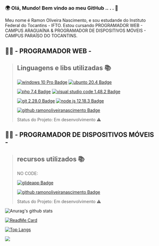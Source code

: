 ### 🌍 Olá, Mundo! Bem vindo ao meu GitHub .. . . 👋


Meu nome é Ramon Oliveira Nascimento, e sou estudande do Instituto Federal do Tocantins - IFTO.
Estou cursando PROGRAMADOR WEB - CAMPUS ARAGUAÍNA & PROGRAMADOR DE DISPOSITIVOS MÓVEIS - CAMPUS PARAÍSO DO TOCANTINS.

## 👨‍💻 - PROGRAMADOR WEB -

>## Linguagens e libs utilizadas :books:
>
>[![windows 10 Pro Badge](https://img.shields.io/badge/-10_PRO-000?style=flat&color=grey&logo=Windows&logoColor=white&label=Windows&labelColor=black)](https://www.microsoft.com/pt-br/windows)
>[![ubunto 20.4 Badge](https://img.shields.io/badge/-20.4-000?style=flat&color=grey&logo=Ubuntu&logoColor=white&label=Ubuntu&labelColor=black)](https://ubuntu.com)
>
>[![php 7.4 Badge](https://img.shields.io/badge/-7.4-000?style=flat&color=grey&logo=Php&logoColor=white&label=Php&labelColor=black)](https://www.php.net)
>[![visual studio code 1.48.2 Badge](https://img.shields.io/badge/-1.48.2-000?style=flat&color=grey&logo=visual-studio-code&logoColor=white&label=visual_studio_code&labelColor=black)](https://code.visualstudio.com)
>
>[![git 2.28.0 Badge](https://img.shields.io/badge/-2.28.0-000?style=flat&color=grey&logo=Git&logoColor=white&label=Git&labelColor=black)](https://git-scm.com)
>[![node js 12.18.3 Badge](https://img.shields.io/badge/-12.18.3-000?style=flat&color=grey&logo=Node-js&logoColor=white&label=Node.JS&labelColor=black)](https://nodejs.org/en)
>
>[![github ramonoliveiranascimento Badge](https://img.shields.io/badge/-Ramon_Oliveira_Nascimento-000?style=flat&color=grey&logo=Github&logoColor=white&label=Github&labelColor=black)](https://github.com/ramonoliveiranascimento)
>
>Status do Projeto: Em desenvolvimento :warning:



## 👨‍💻 - PROGRAMADOR DE DISPOSITIVOS MÓVEIS -

>## recursos utilizados :books:
>
>NO CODE:
>
>[![glideapp Badge](https://img.shields.io/badge/-Aplicativos_Mobile-000?style=flat&color=grey&logo=glide-apps&logoColor=white&label=GlideApps&labelColor=black)](https://www.glideapps.com)
>
>[![github ramonoliveiranascimento Badge](https://img.shields.io/badge/-Ramon_Oliveira_Nascimento-000?style=flat&color=grey&logo=Github&logoColor=white&label=Github&labelColor=black)](https://github.com/ramonoliveiranascimento)
>
>Status do Projeto: Em desenvolvimento :warning:

![Anurag's github stats](https://github-readme-stats.vercel.app/api?username=ramonoliveiranascimento&show_icons=true&theme=dark)



[![ReadMe Card](https://github-readme-stats.vercel.app/api/pin/?username=anuraghazra&show_icons=true&theme=dark&repo=github-readme-stats)](https://github.com/anuraghazra/github-readme-stats)



[![Top Langs](https://github-readme-stats.vercel.app/api/top-langs/?username=anuraghazra&show_icons=true&theme=dark)](https://github.com/anuraghazra/github-readme-stats)



<a href="https://github.com/anuraghazra/convoychat">
  <img align="center" src="https://github-readme-stats.vercel.app/api/pin/?username=anuraghazra&repo=convoychat&show_icons=true&theme=dark" />
</a>
